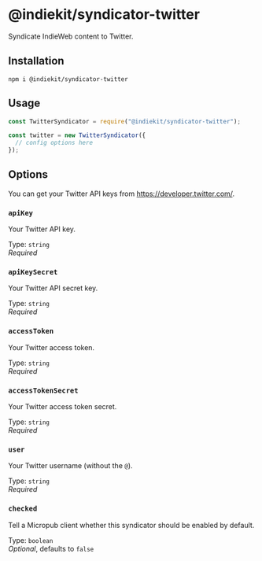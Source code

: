 # @indiekit/syndicator-twitter

Syndicate IndieWeb content to Twitter.

## Installation

`npm i @indiekit/syndicator-twitter`

## Usage

```js
const TwitterSyndicator = require("@indiekit/syndicator-twitter");

const twitter = new TwitterSyndicator({
  // config options here
});
```

## Options

You can get your Twitter API keys from <https://developer.twitter.com/>.

### `apiKey`

Your Twitter API key.

Type: `string`\
_Required_

### `apiKeySecret`

Your Twitter API secret key.

Type: `string`\
_Required_

### `accessToken`

Your Twitter access token.

Type: `string`\
_Required_

### `accessTokenSecret`

Your Twitter access token secret.

Type: `string`\
_Required_

### `user`

Your Twitter username (without the `@`).

Type: `string`\
_Required_

### `checked`

Tell a Micropub client whether this syndicator should be enabled by default.

Type: `boolean`\
_Optional_, defaults to `false`
